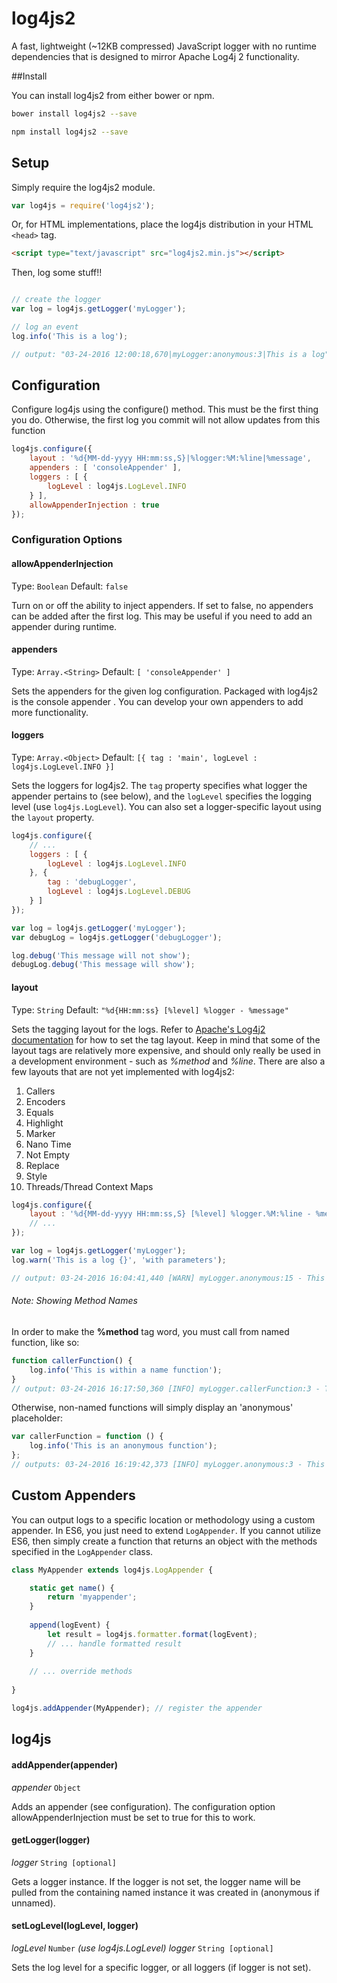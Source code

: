 # log4js2
A fast, lightweight (~12KB compressed) JavaScript logger with no runtime dependencies that is designed to mirror Apache Log4j 2 functionality.

##Install

You can install log4js2 from either bower or npm.

```bash
bower install log4js2 --save
```

```bash
npm install log4js2 --save
```

## Setup

Simply require the log4js2 module.

```javascript
var log4js = require('log4js2');
```

Or, for HTML implementations, place the log4js distribution in your HTML ```<head>``` tag.

```html
<script type="text/javascript" src="log4js2.min.js"></script>
```

Then, log some stuff!!

```javascript

// create the logger
var log = log4js.getLogger('myLogger');

// log an event
log.info('This is a log');

// output: "03-24-2016 12:00:18,670|myLogger:anonymous:3|This is a log"
```

## Configuration

Configure log4js using the configure() method. This must be the first thing you do. Otherwise, 
the first log you commit will not allow updates from this function

```javascript
log4js.configure({
    layout : '%d{MM-dd-yyyy HH:mm:ss,S}|%logger:%M:%line|%message',
    appenders : [ 'consoleAppender' ],
    loggers : [ {
        logLevel : log4js.LogLevel.INFO
    } ],
    allowAppenderInjection : true
});
```

### Configuration Options

#### allowAppenderInjection
Type: `Boolean`
Default: `false`

Turn on or off the ability to inject appenders. If set to false, no appenders can be added after 
the first log. This may be useful if you need to add an appender during runtime.

#### appenders
Type: `Array.<String>`
Default: `[ 'consoleAppender' ]`

Sets the appenders for the given log configuration. Packaged with log4js2 is the console appender
. You can develop your own appenders to add more functionality.

#### loggers
Type: `Array.<Object>`
Default: `[{ tag : 'main', logLevel : log4js.LogLevel.INFO }]`

Sets the loggers for log4js2. The `tag` property specifies what logger the appender pertains to 
(see below), and the `logLevel` specifies the logging level (use `log4js.LogLevel`). You can also
set a logger-specific layout using the `layout` property. 

```javascript
log4js.configure({
    // ...
    loggers : [ {
	    logLevel : log4js.LogLevel.INFO
    }, {
		tag : 'debugLogger',
		logLevel : log4js.LogLevel.DEBUG
	} ]
});

var log = log4js.getLogger('myLogger');
var debugLog = log4js.getLogger('debugLogger');

log.debug('This message will not show');
debugLog.debug('This message will show');
```

#### layout
Type: `String`
Default: `"%d{HH:mm:ss} [%level] %logger - %message"`

Sets the tagging layout for the logs. Refer to 
[Apache's Log4j2 documentation](https://logging.apache.org/log4j/2.x/manual/layouts.html) for how
to set the tag layout. Keep in mind that some of the layout tags are relatively more expensive, 
and should only really be used in a development environment - such as *%method* and *%line*.
There are also a few layouts that are not yet implemented with log4js2:

1. Callers
2. Encoders
3. Equals
4. Highlight
5. Marker
6. Nano Time
7. Not Empty
8. Replace
9. Style
10. Threads/Thread Context Maps

```javascript
log4js.configure({
    layout : '%d{MM-dd-yyyy HH:mm:ss,S} [%level] %logger.%M:%line - %message',
    // ...
});

var log = log4js.getLogger('myLogger');
log.warn('This is a log {}', 'with parameters');

// output: 03-24-2016 16:04:41,440 [WARN] myLogger.anonymous:15 - This is a log with parameters

```

###### Note: Showing Method Names

In order to make the **%method** tag word, you must call from named function, like so:

```javascript
function callerFunction() {
    log.info('This is within a name function');
}
// output: 03-24-2016 16:17:50,360 [INFO] myLogger.callerFunction:3 - This is within a name function
```

Otherwise, non-named functions will simply display an 'anonymous' placeholder:

```javascript
var callerFunction = function () {
    log.info('This is an anonymous function');
};
// outputs: 03-24-2016 16:19:42,373 [INFO] myLogger.anonymous:3 - This is an anonymous function
```

## Custom Appenders
You can output logs to a specific location or methodology using a custom appender. In ES6, you 
just need to extend `LogAppender`. If you cannot utilize ES6, then simply create a function that 
returns an object with the methods specified in the `LogAppender` class.

```javascript
class MyAppender extends log4js.LogAppender {

    static get name() {
        return 'myappender';
    }
    
    append(logEvent) {
        let result = log4js.formatter.format(logEvent);
        // ... handle formatted result
    }
    
    // ... override methods
    
}

log4js.addAppender(MyAppender); // register the appender

```

## log4js

#### addAppender(appender)
*appender* `Object` 

Adds an appender (see configuration). The configuration option allowAppenderInjection must be set
 to true for this to work.

#### getLogger(logger)
*logger* `String [optional]`

Gets a logger instance. If the logger is not set, the logger name will be pulled from the
containing named instance it was created in (anonymous if unnamed).

#### setLogLevel(logLevel, logger)

*logLevel* `Number` *(use log4js.LogLevel)*
*logger* `String [optional]`

Sets the log level for a specific logger, or all loggers (if logger is not set).